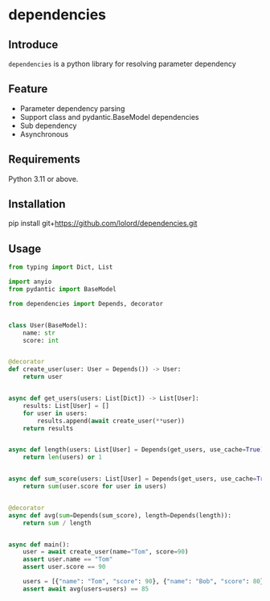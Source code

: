 # dependencies

## Introduce

`dependencies` is a python library for resolving parameter dependency

## Feature

- Parameter dependency parsing
- Support class and pydantic.BaseModel dependencies
- Sub dependency
- Asynchronous

## Requirements

Python 3.11 or above.

## Installation

pip install git+https://github.com/lolord/dependencies.git

## Usage

``` python
from typing import Dict, List

import anyio
from pydantic import BaseModel

from dependencies import Depends, decorator


class User(BaseModel):
    name: str
    score: int


@decorator
def create_user(user: User = Depends()) -> User:
    return user


async def get_users(users: List[Dict]) -> List[User]:
    results: List[User] = []
    for user in users:
        results.append(await create_user(**user))
    return results


async def length(users: List[User] = Depends(get_users, use_cache=True)):
    return len(users) or 1


async def sum_score(users: List[User] = Depends(get_users, use_cache=True)):
    return sum(user.score for user in users)


@decorator
async def avg(sum=Depends(sum_score), length=Depends(length)):
    return sum / length


async def main():
    user = await create_user(name="Tom", score=90)
    assert user.name == "Tom"
    assert user.score == 90

    users = [{"name": "Tom", "score": 90}, {"name": "Bob", "score": 80}]
    assert await avg(users=users) == 85

```